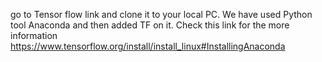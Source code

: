 go to Tensor flow link and clone it to your local PC. We have used Python tool Anaconda and then added TF on it. Check this link for the more information https://www.tensorflow.org/install/install_linux#InstallingAnaconda
